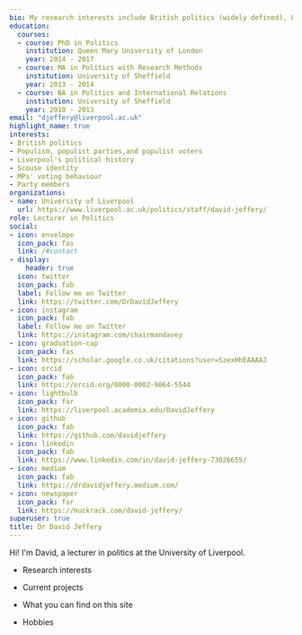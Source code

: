 ```yaml
---
bio: My research interests include British politics (widely defined), Liverpool's political history, Scouse identity, and quantitative methodologies.
education:
  courses:
  - course: PhD in Politics
    institution: Queen Mary University of London
    year: 2014 - 2017
  - course: MA in Politics with Research Methods
    institution: University of Sheffield
    year: 2013 - 2014
  - course: BA in Politics and International Relations
    institution: University of Sheffield
    year: 2010 - 2013
email: "djeffery@liverpool.ac.uk"
highlight_name: true
interests:
- British politics
- Populism, populist parties,and populist voters 
- Liverpool's political history
- Scouse identity
- MPs' voting behaviour
- Party members
organizations:
- name: University of Liverpool
  url: https://www.liverpool.ac.uk/politics/staff/david-jeffery/
role: Lecturer in Politics
social:
- icon: envelope
  icon_pack: fas
  link: /#contact
- display:
    header: true
  icon: twitter
  icon_pack: fab
  label: Follow me on Twitter
  link: https://twitter.com/DrDavidJeffery
- icon: instagram
  icon_pack: fab
  label: Follow me on Twitter
  link: https://instagram.com/chairmandavey
- icon: graduation-cap
  icon_pack: fas
  link: https://scholar.google.co.uk/citations?user=SzexHhEAAAAJ
- icon: orcid
  icon_pack: fab
  link: https://orcid.org/0000-0002-9064-5544
- icon: lightbulb
  icon_pack: far
  link: https://liverpool.academia.edu/DavidJeffery
- icon: github
  icon_pack: fab
  link: https://github.com/davidjeffery
- icon: linkedin
  icon_pack: fab
  link: https://www.linkedin.com/in/david-jeffery-73026655/
- icon: medium
  icon_pack: fab
  link: https://drdavidjeffery.medium.com/
- icon: newspaper
  icon_pack: far
  link: https://muckrack.com/david-jeffery/
superuser: true
title: Dr David Jeffery
---
```


Hi! I'm David, a lecturer in politics at the University of Liverpool. 

- Research interests

- Current projects

- What you can find on this site

- Hobbies
